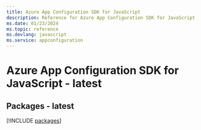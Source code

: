 ```yaml
---
title: Azure App Configuration SDK for JavaScript
description: Reference for Azure App Configuration SDK for JavaScript
ms.date: 01/23/2024
ms.topic: reference
ms.devlang: javascript
ms.service: appconfiguration
---
```

# Azure App Configuration SDK for JavaScript - latest
## Packages - latest
[!INCLUDE [packages](app-configuration-index.md)]